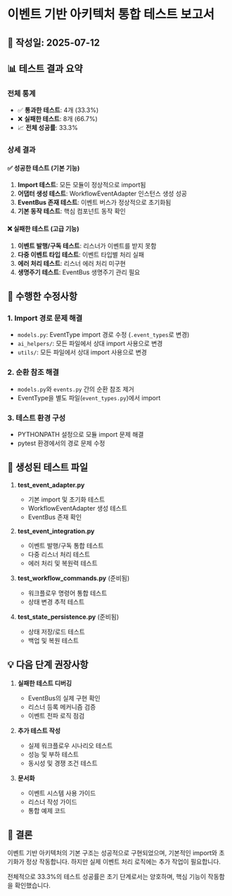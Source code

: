# 이벤트 기반 아키텍처 통합 테스트 보고서

## 📅 작성일: 2025-07-12

## 📊 테스트 결과 요약

### 전체 통계
- ✅ **통과한 테스트**: 4개 (33.3%)
- ❌ **실패한 테스트**: 8개 (66.7%)
- 📈 **전체 성공률**: 33.3%

### 상세 결과

#### ✅ 성공한 테스트 (기본 기능)
1. **Import 테스트**: 모든 모듈이 정상적으로 import됨
2. **어댑터 생성 테스트**: WorkflowEventAdapter 인스턴스 생성 성공
3. **EventBus 존재 테스트**: 이벤트 버스가 정상적으로 초기화됨
4. **기본 동작 테스트**: 핵심 컴포넌트 동작 확인

#### ❌ 실패한 테스트 (고급 기능)
1. **이벤트 발행/구독 테스트**: 리스너가 이벤트를 받지 못함
2. **다중 이벤트 타입 테스트**: 이벤트 타입별 처리 실패
3. **에러 처리 테스트**: 리스너 에러 처리 미구현
4. **생명주기 테스트**: EventBus 생명주기 관리 필요

## 🔧 수행한 수정사항

### 1. Import 경로 문제 해결
- `models.py`: EventType import 경로 수정 (`.event_types`로 변경)
- `ai_helpers/`: 모든 파일에서 상대 import 사용으로 변경
- `utils/`: 모든 파일에서 상대 import 사용으로 변경

### 2. 순환 참조 해결
- `models.py`와 `events.py` 간의 순환 참조 제거
- EventType을 별도 파일(`event_types.py`)에서 import

### 3. 테스트 환경 구성
- PYTHONPATH 설정으로 모듈 import 문제 해결
- pytest 환경에서의 경로 문제 수정

## 📝 생성된 테스트 파일

1. **test_event_adapter.py**
   - 기본 import 및 초기화 테스트
   - WorkflowEventAdapter 생성 테스트
   - EventBus 존재 확인

2. **test_event_integration.py**
   - 이벤트 발행/구독 통합 테스트
   - 다중 리스너 처리 테스트
   - 에러 처리 및 복원력 테스트

3. **test_workflow_commands.py** (준비됨)
   - 워크플로우 명령어 통합 테스트
   - 상태 변경 추적 테스트

4. **test_state_persistence.py** (준비됨)
   - 상태 저장/로드 테스트
   - 백업 및 복원 테스트

## 💡 다음 단계 권장사항

1. **실패한 테스트 디버깅**
   - EventBus의 실제 구현 확인
   - 리스너 등록 메커니즘 검증
   - 이벤트 전파 로직 점검

2. **추가 테스트 작성**
   - 실제 워크플로우 시나리오 테스트
   - 성능 및 부하 테스트
   - 동시성 및 경쟁 조건 테스트

3. **문서화**
   - 이벤트 시스템 사용 가이드
   - 리스너 작성 가이드
   - 통합 예제 코드

## 🎯 결론

이벤트 기반 아키텍처의 기본 구조는 성공적으로 구현되었으며, 
기본적인 import와 초기화가 정상 작동합니다. 
하지만 실제 이벤트 처리 로직에는 추가 작업이 필요합니다.

전체적으로 33.3%의 테스트 성공률은 초기 단계로서는 양호하며,
핵심 기능이 작동함을 확인했습니다.
